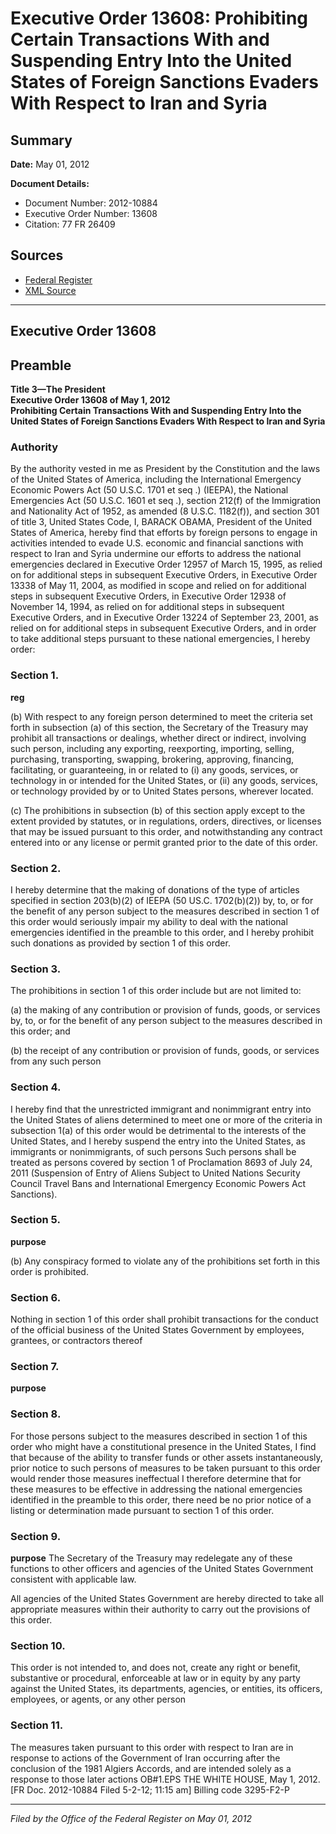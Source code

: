 # Executive Order 13608: Prohibiting Certain Transactions With and Suspending Entry Into the United States of Foreign Sanctions Evaders With Respect to Iran and Syria

## Summary

**Date:** May 01, 2012

**Document Details:**
- Document Number: 2012-10884
- Executive Order Number: 13608
- Citation: 77 FR 26409

## Sources
- [Federal Register](https://www.federalregister.gov/documents/2012/05/03/2012-10884/prohibiting-certain-transactions-with-and-suspending-entry-into-the-united-states-of-foreign)
- [XML Source](https://www.federalregister.gov/documents/full_text/xml/2012/05/03/2012-10884.xml)

---

## Executive Order 13608

## Preamble

**Title 3—The President**  
**Executive Order 13608 of May 1, 2012**  
**Prohibiting Certain Transactions With and Suspending Entry Into the United States of Foreign Sanctions Evaders With Respect to Iran and Syria**

### Authority

By the authority vested in me as President by the Constitution and the laws of the United States of America, including the International Emergency Economic Powers Act (50 U.S.C. 1701 
et seq
.) (IEEPA), the National Emergencies Act (50 U.S.C. 1601 
et seq
.), section 212(f) of the Immigration and Nationality Act of 1952, as amended (8 U.S.C. 1182(f)), and section 301 of title 3, United States Code, 
I, BARACK OBAMA, President of the United States of America, hereby find that efforts by foreign persons to engage in activities intended to evade U.S. economic and financial sanctions with respect to Iran and Syria undermine our efforts to address the national emergencies declared in Executive Order 12957 of March 15, 1995, as relied on for additional steps in subsequent Executive Orders, in Executive Order 13338 of May 11, 2004, as modified in scope and relied on for additional steps in subsequent Executive Orders, in Executive Order 12938 of November 14, 1994, as relied on for additional steps in subsequent Executive Orders, and in Executive Order 13224 of September 23, 2001, as relied on for additional steps in subsequent Executive Orders, and in order to take additional steps pursuant to these national emergencies, I hereby order:
### Section 1.

**reg**

(b) With respect to any foreign person determined to meet the criteria set forth in subsection (a) of this section, the Secretary of the Treasury may prohibit all transactions or dealings, whether direct or indirect, involving such person, including any exporting, reexporting, importing, selling, purchasing, transporting, swapping, brokering, approving, financing, facilitating, 
or guaranteeing, in or related to (i) any goods, services, or technology in or intended for the United States, or (ii) any goods, services, or technology provided by or to United States persons, wherever located.

(c) The prohibitions in subsection (b) of this section apply except to the extent provided by statutes, or in regulations, orders, directives, or licenses that may be issued pursuant to this order, and notwithstanding any contract entered into or any license or permit granted prior to the date of this order.
### Section 2.

I hereby determine that the making of donations of the type of articles specified in section 203(b)(2) of IEEPA (50 US.C. 1702(b)(2)) by, to, or for the benefit of any person subject to the measures described in section 1 of this order would seriously impair my ability to deal with the national emergencies identified in the preamble to this order, and I hereby prohibit such donations as provided by section 1 of this order.
### Section 3.

The prohibitions in section 1 of this order include but are not limited to:

(a) the making of any contribution or provision of funds, goods, or services by, to, or for the benefit of any person subject to the measures described in this order; and

(b) the receipt of any contribution or provision of funds, goods, or services from any such person
### Section 4.

I hereby find that the unrestricted immigrant and nonimmigrant entry into the United States of aliens determined to meet one or more of the criteria in subsection 1(a) of this order would be detrimental to the interests of the United States, and I hereby suspend the entry into the United States, as immigrants or nonimmigrants, of such persons Such persons shall be treated as persons covered by section 1 of Proclamation 8693 of July 24, 2011 (Suspension of Entry of Aliens Subject to United Nations Security Council Travel Bans and International Emergency Economic Powers Act Sanctions).
### Section 5.

**purpose**

(b) Any conspiracy formed to violate any of the prohibitions set forth in this order is prohibited.
### Section 6.

Nothing in section 1 of this order shall prohibit transactions for the conduct of the official business of the United States Government by employees, grantees, or contractors thereof
### Section 7.

**purpose**

### Section 8.

For those persons subject to the measures described in section 1 of this order who might have a constitutional presence in the United States, I find that because of the ability to transfer funds or other assets instantaneously, prior notice to such persons of measures to be taken pursuant to this order would render those measures ineffectual I therefore determine that for these measures to be effective in addressing the national emergencies identified in the preamble to this order, there need be no prior notice of a listing or determination made pursuant to section 1 of this order.
### Section 9.

**purpose**
 The Secretary of the Treasury may redelegate any of these functions to other officers and agencies of the United States Government consistent with applicable law.

All agencies of the United States Government are hereby directed to take all appropriate measures within their authority to carry out the provisions of this order.
### Section 10.

This order is not intended to, and does not, create any right or benefit, substantive or procedural, enforceable at law or in equity by any party against the United States, its departments, agencies, or entities, its officers, employees, or agents, or any other person
### Section 11.

The measures taken pursuant to this order with respect to Iran are in response to actions of the Government of Iran occurring after the conclusion of the 1981 Algiers Accords, and are intended solely as a response to those later actions
OB#1.EPS
THE WHITE HOUSE,
May 1, 2012.
[FR Doc. 2012-10884
Filed 5-2-12; 11:15 am]
Billing code 3295-F2-P

---

*Filed by the Office of the Federal Register on May 01, 2012*
